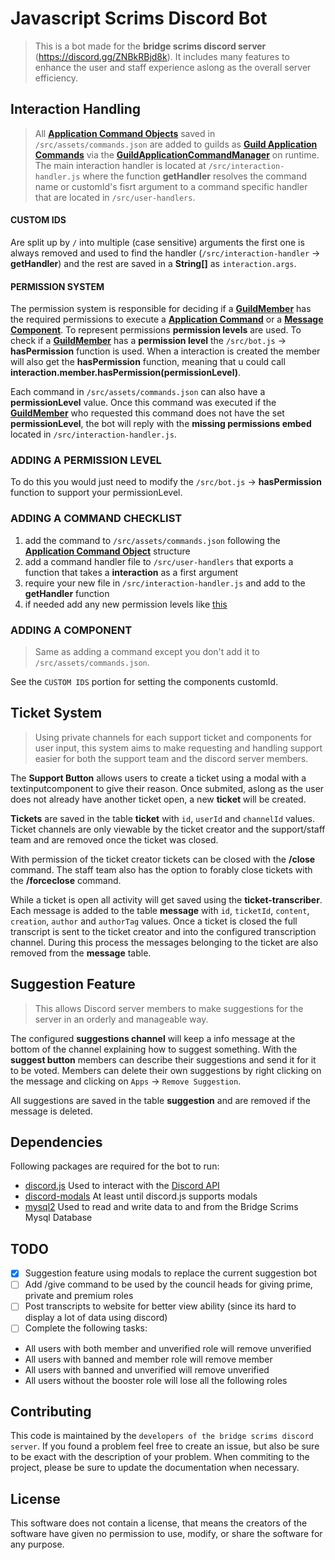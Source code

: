 # Javascript Scrims Discord Bot

>This is a bot made for the **bridge scrims discord server** (https://discord.gg/ZNBkRBjd8k).
It includes many features to enhance the user and staff experience aslong as the overall server efficiency.



## Interaction Handling

>All [**Application Command Objects**](https://discord.com/developers/docs/interactions/application-commands#application-command-object) saved in `/src/assets/commands.json` are added to guilds as [**Guild Application Commands**](https://discord.com/developers/docs/interactions/application-commands#create-guild-application-command) via the [**GuildApplicationCommandManager**](https://discord.js.org/#/docs/discord.js/stable/class/GuildApplicationCommandManager) on runtime.
The main interaction handler is located at `/src/interaction-handler.js` where the function **getHandler** resolves the command name or customId's fisrt argument to a command specific handler that are located in `/src/user-handlers`.


#### CUSTOM IDS

Are split up by `/` into multiple (case sensitive) arguments the first one is always removed and used to find the handler (`/src/interaction-handler` -> **getHandler**) and the rest are saved in a **String[]** as `interaction.args`.



#### PERMISSION SYSTEM

The permission system is responsible for deciding if a [**GuildMember**](https://discord.js.org/#/docs/discord.js/stable/class/GuildMember) has the required permissions to execute a [**Application Command**](https://discord.js.org/#/docs/discord.js/stable/class/ApplicationCommand) or a [**Message Component**](https://discord.js.org/#/docs/discord.js/stable/typedef/MessageComponent).
To represent permissions **permission levels** are used. To check if a [**GuildMember**](https://discord.js.org/#/docs/discord.js/stable/class/GuildMember) has a **permission level** the `/src/bot.js` -> **hasPermission** function is used. When a interaction is created the member will also get the **hasPermission** function, meaning that u could call **interaction.member.hasPermission(permissionLevel)**.

Each command in `/src/assets/commands.json` can also have a **permissionLevel** value.
Once this command was executed if the [**GuildMember**](https://discord.js.org/#/docs/discord.js/stable/class/GuildMember) who requested this command does not have the set **permissionLevel**, the bot will reply with the **missing permissions embed** located in `/src/interaction-handler.js`.


### <a id="adding-permission-level" class="anchor"></a>ADDING A PERMISSION LEVEL

To do this you would just need to modify the `/src/bot.js` -> **hasPermission** function to support your permissionLevel.


### ADDING A COMMAND CHECKLIST

1. add the command to `/src/assets/commands.json` following the [**Application Command Object**](https://discord.com/developers/docs/interactions/application-commands#application-command-object) structure
2. add a command handler file to `/src/user-handlers` that exports a function that takes a **interaction** as a first argument
3. require your new file in `/src/interaction-handler.js` and add to the **getHandler** function
4. if needed add any new permission levels like [this](#adding-permission-level)


### ADDING A COMPONENT

>Same as adding a command except you don't add it to `/src/assets/commands.json`. 

See the `CUSTOM IDS` portion for setting the components customId.



## Ticket System

>Using private channels for each support ticket and components for user input, this system aims to make requesting and handling support easier for both the support team and the discord server members.

The **Support Button** allows users to create a ticket using a modal with a textinputcomponent to give their reason.  Once submited, aslong as the user does not already have another ticket open, a new **ticket** will be created.

**Tickets** are saved in the table **ticket** with `id`, `userId` and `channelId` values.
Ticket channels are only viewable by the ticket creator and the support/staff team and are removed once the ticket was closed.

With permission of the ticket creator tickets can be closed with the **/close** command.
The staff team also has the option to forably close tickets with the **/forceclose** command.

While a ticket is open all activity will get saved using the **ticket-transcriber**.
Each message is added to the table **message** with `id`, `ticketId`, `content`, `creation`, `author` and `authorTag` values.
Once a ticket is closed the full transcript is sent to the ticket creator and into the configured transcription channel.
During this process the messages belonging to the ticket are also removed from the **message** table.


## Suggestion Feature

>This allows Discord server members to make suggestions for the server in an orderly and manageable way.

The configured **suggestions channel** will keep a info message at the bottom of the channel explaining how to suggest something.
With the **suggest button** members can describe their suggestions and send it for it to be voted.
Members can delete their own suggestions by right clicking on the message and clicking on `Apps` -> `Remove Suggestion`.

All suggestions are saved in the table **suggestion** and are removed if the message is deleted.

## Dependencies

Following packages are required for the bot to run:
 - [discord.js](https://discord.js.org/#/) Used to interact with the [Discord API](https://discord.com/developers/docs/intro) 
 - [discord-modals](https://github.com/Mateo-tem/discord-modals#readme) At least until discord.js supports modals
 - [mysql2](https://github.com/sidorares/node-mysql2#readme) Used to read and write data to and from the Bridge Scrims Mysql Database


## TODO

- [x] Suggestion feature using modals to replace the current suggestion bot
- [ ] Add /give command to be used by the council heads for giving prime, private and premium roles
- [ ] Post transcripts to website for better view ability (since its hard to display a lot of data using discord)
- [ ] Complete the following tasks:
 - All users with both member and unverified role will remove unverified
 - All users with banned and member role will remove member
 - All users with banned and unverified will remove unverified
 - All users without the booster role will lose all the following roles


## Contributing

This code is maintained by the `developers of the bridge scrims discord server`.
If you found a problem feel free to create an issue, but also be sure to be exact with the description of your problem.
When commiting to the project, please be sure to update the documentation when necessary.


## License

This software does not contain a license, that means the creators of the software have given no permission to use, modify, or share the software for any purpose.

